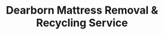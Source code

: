 ---
layout: location.njk
title: "Dearborn Mattress Removal & Recycling Service"
description: "Dearborn mattress recycling with 1M+ mattresses recycled nationwide. Next-day pickup  100% recycling guaranteed. Serving Ford Motor Company headquarters with automotive worker and diverse community scheduling."
permalink: /mattress-removal/michigan/detroit/dearborn/
city: Dearborn
state: Michigan
stateAbbreviation: MI
stateSlug: michigan
tier: 2
coordinates:
  lat: 42.3223
  lng: -83.1763
pricing:
  startingPrice: 125
  single: 125
  queen: 155
  king: 180
  boxSpring: 30
neighborhoods:
  - name: East Dearborn
    zipCodes: [48120]
  - name: West Dearborn
    zipCodes: [48124]
  - name: South Dearborn
    zipCodes: [48124]
  - name: Ford Rouge Plant Area
    zipCodes: [48121]
  - name: University District
    zipCodes: [48128]
  - name: Warwick Village
    zipCodes: [48126]
  - name: Ford Woods
    zipCodes: [48124]
  - name: Hemlock Park
    zipCodes: [48126]
  - name: Greenfield Village Area
    zipCodes: [48124]
zipCodes: [48120, 48121, 48124, 48126, 48128]
recyclingPartners:
  - City of Dearborn Department of Public Works
  - Michigan Department of Environmental Quality
  - Southeast Michigan Council of Governments
  - Republic Services of Michigan
localRegulations: "Dearborn residents can schedule bulk pickup through city services with advance coordination requirements. We provide convenient door-to-door pickup anytime with guaranteed 100% mattress recycling."
nearbyCities:
  - name: Detroit
    slug: detroit
    distance: 8
    isSuburb: false
  - name: Dearborn Heights
    slug: dearborn-heights
    distance: 3
    isSuburb: true
reviews:
  count: 312
  featured:
    - text: "Perfect!"
      author: "Mike R."
      neighborhood: "East Dearborn"
    - text: "Ford assembly line supervisor here. Needed pickup between my Monday afternoon and Tuesday night shifts. Called at 2pm Monday, mattress gone Tuesday at 11am - exactly when promised. These guys understand shift work schedules."
      author: "Tony K."
      neighborhood: "Ford Rouge Plant Area"
    - text: "Running family restaurant on Michigan Avenue, old booth cushions and back office furniture mattress taking up storage space. Team showed up professional, efficient, fair pricing. Cleared everything in 20 minutes so we could prep for dinner rush. Highly recommend for any business owners dealing with bulky items."
      author: "Owner Sarah D."
      neighborhood: "West Dearborn"
faqs:
  - question: "Do you guarantee 100% recycling for every Dearborn mattress?"
    answer: "Yes! We maintain 100% recycling rate across 1+ million mattresses nationwide over 13+ years. Every Dearborn mattress goes to certified facilities where springs become construction materials, foam becomes carpet padding, and fabrics enter textile recycling streams."
  - question: "How quickly can you schedule pickup throughout Dearborn neighborhoods?"
    answer: "Next-day service covers all Dearborn areas, from East Dearborn's diverse communities to Ford Rouge Plant worker housing and University District families. We coordinate efficiently around automotive shift schedules and community timing."
  - question: "Can you work with Ford Motor Company worker schedules?"
    answer: "Absolutely! Our 13+ years serving automotive communities means understanding Ford plant shift patterns, automotive supplier schedules, and the busy lives of America's automotive capital. We coordinate with Ford workers and automotive professionals for convenient service timing."
  - question: "What's included in Dearborn's $125 starting price?"
    answer: "Complete service includes pickup from all city neighborhoods, compliant disposal, transportation, and guaranteed 100% recycling. Additional charges apply for stairs ($10/flight) or carries over 75 feet. No landfill waste ever."
  - question: "Do you handle Ford Motor Company scheduling needs?"
    answer: "Yes! We understand Ford's complex shift patterns including Rouge Plant operations, engineering centers, and corporate headquarters schedules. Our flexible timing accommodates automotive industry workers across all shifts and departments."
  - question: "How does your service differ from Dearborn city bulk pickup?"
    answer: "Unlike city bulk pickup's advance coordination requirements and scheduled collection limitations, our specialized service offers convenient next-day pickup with guaranteed 100% recycling - no advance notice needed, municipal coordination, or collection timing restrictions."
  - question: "Are you licensed for Dearborn operations?"
    answer: "Yes, we maintain full licensing for Dearborn operations and work exclusively with Michigan DEQ-approved facilities. Unlike basic municipal services that may use standard disposal methods, we guarantee every mattress reaches certified recycling facilities, supporting America's automotive capital with our proven 1+ million mattress recycling track record."
  - question: "Can you coordinate with automotive industry workers and families?"
    answer: "Definitely! Our automotive industry expertise includes scheduling with Ford Motor Company workers managing plant shifts, automotive supplier employees handling manufacturing demands, and working families throughout Dearborn's automotive heritage community. We provide reliable service matching the needs of America's automotive capital."
schema:
  "@context": "https://schema.org"
  "@type": "LocalBusiness"
  "name": "A Bedder World Dearborn"
  "address":
    "@type": "PostalAddress"
    "addressLocality": "Dearborn"
    "addressRegion": "Michigan"
    "addressCountry": "US"
  "geo":
    "@type": "GeoCoordinates"
    "latitude": 42.3223
    "longitude": -83.1763
  "telephone": "720-263-6094"
  "priceRange": "$125-$180"
  "serviceArea": "Dearborn, Michigan"
  "aggregateRating":
    "@type": "AggregateRating"
    "ratingValue": "4.9"
    "reviewCount": "312"
pageContent:
  heroDescription: "Professional mattress removal throughout America's automotive capital. Next-day pickup from Ford Rouge Plant areas to University District across all Dearborn neighborhoods. Expert scheduling for automotive workers, multicultural families, and Ford Motor Company employees. Backed by 1M+ mattresses recycled nationwide."
  aboutService: |
    <p>Dearborn's position as America's automotive capital requires mattress pickup scheduling that works around Ford Motor Company shift patterns, automotive supplier timing, and the busy schedules of working families in this distinguished Michigan community. Our service spans this historic automotive city from Ford Rouge Plant worker housing to University District families, making mattress removal efficient for Ford employees, automotive professionals, and the diverse community that calls Dearborn home.</p>
    
    <p>Over 1,300 Dearborn customers have chosen our reliable service over city bulk pickup coordination requirements. From clearing Ford plant worker housing during shift rotations to helping automotive supplier employees manage home improvements and assisting working families during relocations, our pickup timing works seamlessly with this automotive capital's demanding industrial schedules and community needs.</p>
    
    <p>Every mattress receives 100% recycling through certified facilities - never contributing to municipal or Michigan state landfill burden. Springs become construction materials, foam transforms into carpet padding, while fabric enters textile recycling streams. This environmental responsibility reflects Dearborn's automotive innovation values and Michigan's environmental commitment, supported by our 1+ million mattress recycling milestone nationwide.</p>
  serviceAreasIntro: "Throughout Dearborn's neighborhoods from Ford Rouge Plant areas to East Dearborn's diverse communities and University District families across America's automotive capital, our service network encompasses all residential zones:"
  regulationsCompliance: "Operating as licensed Dearborn waste haulers with specialized mattress recycling, we coordinate within city services and municipal collection systems. While city bulk pickup requires advance coordination and scheduled collection timing, our service provides immediate next-day pickup with transparent pricing and guaranteed 100% recycling through certified facilities - eliminating coordination requirements, municipal timing constraints, and collection scheduling limitations."
  environmentalImpact: |
    <p>Automotive capital mattress waste from Ford worker housing changes, automotive supplier employee relocations, and multicultural family transitions generates substantial disposal volume, yet our recycling-first approach eliminates all Dearborn mattresses from municipal and state landfill disposal. Contributing to our 1+ million mattresses recycled nationwide throughout 13+ years, every Dearborn pickup advances environmental protection through comprehensive materials recovery supporting automotive industry sustainability initiatives and diverse community environmental responsibility.</p>
    
    <p>Strategic partnerships process Dearborn mattresses into productive materials - steel springs support Michigan construction development projects, memory foam becomes underlay for automotive and healthcare facilities, while fabric elements join textile recycling networks. This approach aligns with Ford Motor Company and automotive supplier sustainability objectives while supporting Michigan DEQ environmental programs and responsible industrial waste management reflecting Dearborn's position as America's distinguished automotive capital.</p>
    
    <p>Ford workers, automotive professionals, working families, and residents throughout Dearborn neighborhoods benefit from mattress disposal maintaining materials in productive circulation rather than consuming municipal landfill capacity. Our environmental responsibility supports the community's automotive excellence objectives while advancing sustainable practices honoring Dearborn's position as America's automotive capital.</p>
  howItWorksScheduling: "Service coordination adapts to Dearborn's automotive calendar - accommodating Ford plant schedules, automotive supplier timing, industrial work demands, and family needs while respecting automotive work ethic and community protocols throughout America's distinguished automotive capital."
  howItWorksService: "Our experienced team navigates Dearborn's automotive landscape expertly - from Ford Rouge Plant coordination to community logistics and family neighborhood service throughout Michigan's distinguished automotive capital."
  howItWorksDisposal: "Every Dearborn mattress contributes to our 1+ million recycling achievement through systematic materials separation procedures. Springs, foam, and fabrics undergo certified facility processing, transforming automotive community waste into productive new materials rather than municipal landfill burden - supporting Dearborn's automotive excellence objectives and nationwide sustainability advancement through responsible automotive capital stewardship."
  sidebarStats:
    mattressesRemoved: "1,367"
---